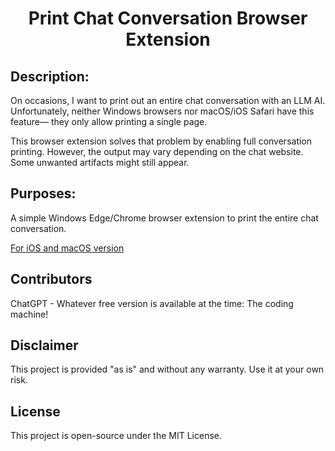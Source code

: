 # <div align="center">Print Chat Conversation Browser Extension</div>

## Description:

On occasions, I want to print out an entire chat conversation with an LLM AI.
Unfortunately, neither Windows browsers nor macOS/iOS Safari have this feature— they only allow printing a single page.

This browser extension solves that problem by enabling full conversation printing. However, the output may vary depending on the chat website. Some unwanted artifacts might still appear.

## Purposes:

A simple Windows Edge/Chrome browser extension to print the entire chat conversation.

[For iOS and macOS version](https://github.com/babadue/PrintChatExt-Apple) <br>

## Contributors 

ChatGPT - Whatever free version is available at the time:  The coding machine!

## Disclaimer

This project is provided "as is" and without any warranty. Use it at your own risk. 

## License

This project is open-source under the MIT License.